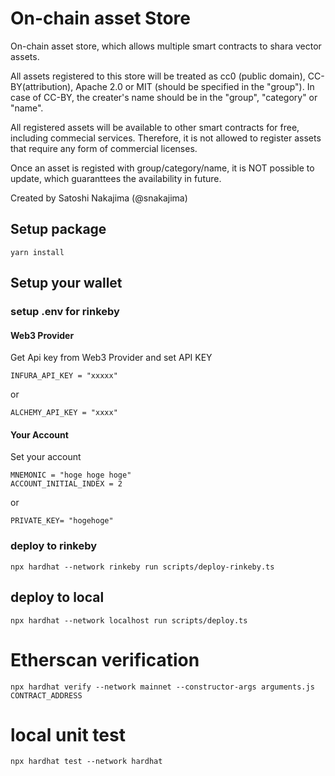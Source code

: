 # On-chain asset Store

On-chain asset store, which allows multiple smart contracts to shara vector assets.

All assets registered to this store will be treated as cc0 (public domain),
CC-BY(attribution), Apache 2.0 or MIT (should be specified in the "group").
In case of CC-BY, the creater's name should be in the "group", "category" or "name".

All registered assets will be available to other smart contracts for free, including
commecial services. Therefore, it is not allowed to register assets that require
any form of commercial licenses.

Once an asset is registed with group/category/name, it is NOT possible to update,
which guaranttees the availability in future.

Created by Satoshi Nakajima (@snakajima)


## Setup package

```
yarn install
```

## Setup your wallet

### setup .env for rinkeby

#### Web3 Provider

Get Api key from Web3 Provider and set API KEY

```
INFURA_API_KEY = "xxxxx"
```

or

```
ALCHEMY_API_KEY = "xxxx"
```

#### Your Account

Set your account


```
MNEMONIC = "hoge hoge hoge"
ACCOUNT_INITIAL_INDEX = 2
```

or 

```
PRIVATE_KEY= "hogehoge"
```

### deploy to rinkeby

```
npx hardhat --network rinkeby run scripts/deploy-rinkeby.ts 
```

## deploy to local

```
npx hardhat --network localhost run scripts/deploy.ts 
```

# Etherscan verification

```
npx hardhat verify --network mainnet --constructor-args arguments.js CONTRACT_ADDRESS
```

# local unit test

```
npx hardhat test --network hardhat
```

